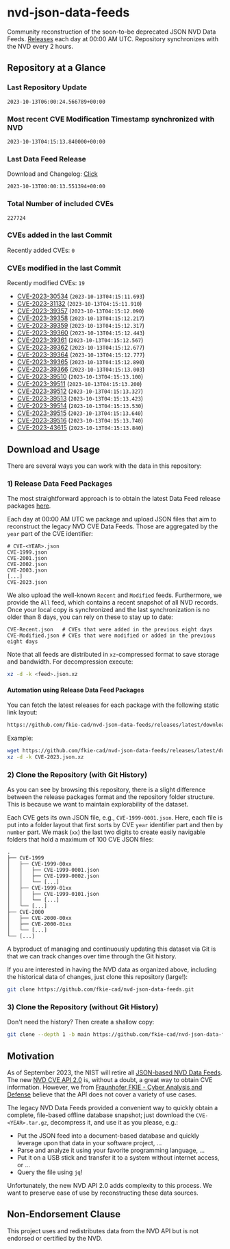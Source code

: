 # nvd-json-data-feeds

Community reconstruction of the soon-to-be deprecated JSON NVD Data Feeds. 
[Releases](https://github.com/fkie-cad/nvd-json-data-feeds/releases/latest) each day at 00:00 AM UTC.
Repository synchronizes with the NVD every 2 hours.

## Repository at a Glance

### Last Repository Update

```plain
2023-10-13T06:00:24.566789+00:00
```

### Most recent CVE Modification Timestamp synchronized with NVD

```plain
2023-10-13T04:15:13.840000+00:00
```

### Last Data Feed Release

Download and Changelog: [Click](https://github.com/fkie-cad/nvd-json-data-feeds/releases/latest)

```plain
2023-10-13T00:00:13.551394+00:00
```

### Total Number of included CVEs

```plain
227724
```

### CVEs added in the last Commit

Recently added CVEs: `0`



### CVEs modified in the last Commit

Recently modified CVEs: `19`

* [CVE-2023-30534](CVE-2023/CVE-2023-305xx/CVE-2023-30534.json) (`2023-10-13T04:15:11.693`)
* [CVE-2023-31132](CVE-2023/CVE-2023-311xx/CVE-2023-31132.json) (`2023-10-13T04:15:11.910`)
* [CVE-2023-39357](CVE-2023/CVE-2023-393xx/CVE-2023-39357.json) (`2023-10-13T04:15:12.090`)
* [CVE-2023-39358](CVE-2023/CVE-2023-393xx/CVE-2023-39358.json) (`2023-10-13T04:15:12.217`)
* [CVE-2023-39359](CVE-2023/CVE-2023-393xx/CVE-2023-39359.json) (`2023-10-13T04:15:12.317`)
* [CVE-2023-39360](CVE-2023/CVE-2023-393xx/CVE-2023-39360.json) (`2023-10-13T04:15:12.443`)
* [CVE-2023-39361](CVE-2023/CVE-2023-393xx/CVE-2023-39361.json) (`2023-10-13T04:15:12.567`)
* [CVE-2023-39362](CVE-2023/CVE-2023-393xx/CVE-2023-39362.json) (`2023-10-13T04:15:12.677`)
* [CVE-2023-39364](CVE-2023/CVE-2023-393xx/CVE-2023-39364.json) (`2023-10-13T04:15:12.777`)
* [CVE-2023-39365](CVE-2023/CVE-2023-393xx/CVE-2023-39365.json) (`2023-10-13T04:15:12.890`)
* [CVE-2023-39366](CVE-2023/CVE-2023-393xx/CVE-2023-39366.json) (`2023-10-13T04:15:13.003`)
* [CVE-2023-39510](CVE-2023/CVE-2023-395xx/CVE-2023-39510.json) (`2023-10-13T04:15:13.100`)
* [CVE-2023-39511](CVE-2023/CVE-2023-395xx/CVE-2023-39511.json) (`2023-10-13T04:15:13.200`)
* [CVE-2023-39512](CVE-2023/CVE-2023-395xx/CVE-2023-39512.json) (`2023-10-13T04:15:13.327`)
* [CVE-2023-39513](CVE-2023/CVE-2023-395xx/CVE-2023-39513.json) (`2023-10-13T04:15:13.423`)
* [CVE-2023-39514](CVE-2023/CVE-2023-395xx/CVE-2023-39514.json) (`2023-10-13T04:15:13.530`)
* [CVE-2023-39515](CVE-2023/CVE-2023-395xx/CVE-2023-39515.json) (`2023-10-13T04:15:13.640`)
* [CVE-2023-39516](CVE-2023/CVE-2023-395xx/CVE-2023-39516.json) (`2023-10-13T04:15:13.740`)
* [CVE-2023-43615](CVE-2023/CVE-2023-436xx/CVE-2023-43615.json) (`2023-10-13T04:15:13.840`)


## Download and Usage

There are several ways you can work with the data in this repository:

### 1) Release Data Feed Packages

The most straightforward approach is to obtain the latest Data Feed release packages [here](https://github.com/fkie-cad/nvd-json-data-feeds/releases/latest).

Each day at 00:00 AM UTC we package and upload JSON files that aim to reconstruct the legacy NVD CVE Data Feeds.
Those are aggregated by the `year` part of the CVE identifier:

```
# CVE-<YEAR>.json
CVE-1999.json
CVE-2001.json
CVE-2002.json
CVE-2003.json
[...]
CVE-2023.json
```

We also upload the well-known `Recent` and `Modified` feeds.
Furthermore, we provide the `All` feed, which contains a recent snapshot of all NVD records.
Once your local copy is synchronized and the last synchronization is no older than 8 days, you can rely on these to stay up to date:

```plain
CVE-Recent.json   # CVEs that were added in the previous eight days
CVE-Modified.json # CVEs that were modified or added in the previous eight days
```

Note that all feeds are distributed in `xz`-compressed format to save storage and bandwidth.
For decompression execute:

```sh
xz -d -k <feed>.json.xz
```


#### Automation using Release Data Feed Packages

You can fetch the latest releases for each package with the following static link layout:

```sh
https://github.com/fkie-cad/nvd-json-data-feeds/releases/latest/download/CVE-<YEAR>.json.xz
```

Example:

```sh
wget https://github.com/fkie-cad/nvd-json-data-feeds/releases/latest/download/CVE-2023.json.xz
xz -d -k CVE-2023.json.xz
```

### 2) Clone the Repository (with Git History)

As you can see by browsing this repository, there is a slight difference between the release packages format and the repository folder structure.
This is because we want to maintain explorability of the dataset.

Each CVE gets its own JSON file, e.g., `CVE-1999-0001.json`.
Here, each file is put into a folder layout that first sorts by CVE `year` identifier part and then by `number` part.
We mask (`xx`) the last two digits to create easily navigable folders that hold a maximum of 100 CVE JSON files:

```plain
.
├── CVE-1999
│   ├── CVE-1999-00xx
│   │   ├── CVE-1999-0001.json
│   │   ├── CVE-1999-0002.json
│   │   └── [...]
│   ├── CVE-1999-01xx
│   │   ├── CVE-1999-0101.json
│   │   └── [...]
│   └── [...]
├── CVE-2000
│   ├── CVE-2000-00xx
│   ├── CVE-2000-01xx
│   └── [...]
└── [...]
```

A byproduct of managing and continuously updating this dataset via Git is that we can track changes over time through the Git history.

If you are interested in having the NVD data as organized above, including the historical data of changes, just clone this repository (large!):

```sh
git clone https://github.com/fkie-cad/nvd-json-data-feeds.git
```

### 3) Clone the Repository (without Git History)

Don't need the history? Then create a shallow copy:

```sh
git clone --depth 1 -b main https://github.com/fkie-cad/nvd-json-data-feeds.git
```

## Motivation

As of September 2023, the NIST will retire all [JSON-based NVD Data Feeds](https://nvd.nist.gov/vuln/data-feeds#divRetirementBanner-1).
The new [NVD CVE API 2.0](https://nvd.nist.gov/developers/vulnerabilities) is, without a doubt, a great way to obtain CVE information.
However, we from [Fraunhofer FKIE - Cyber Analysis and Defense](https://www.fkie.fraunhofer.de/en/departments/cad.html) believe that the API does not cover a variety of use cases.

The legacy NVD Data Feeds provided a convenient way to quickly obtain a complete, file-based offline database snapshot; just download the `CVE-<YEAR>.tar.gz`, decompress it, and use it as you please, e.g.:

* Put the JSON feed into a document-based database and quickly leverage upon that data in your software project, ...
* Parse and analyze it using your favorite programming language, ...
* Put it on a USB stick and transfer it to a system without internet access, or ...
* Query the file using `jq`!

Unfortunately, the new NVD API 2.0 adds complexity to this process.
We want to preserve ease of use by reconstructing these data sources.

## Non-Endorsement Clause

This project uses and redistributes data from the NVD API but is not endorsed or certified by the NVD.